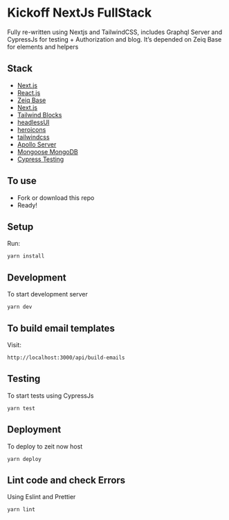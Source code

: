 # Kickoff NextJs FullStack

Fully re-written using Nextjs and TailwindCSS, includes Graphql Server and CypressJs for testing + Authorization and blog.
It’s depended on Zeiq Base for elements and helpers

## Stack

- [Next.js](https://nextjs.org/)
- [React.js](https://facebook.github.io/react/)
- [Zeiq Base](https://github.com/zeiq-co/zeiq-base)
- [Next.js](https://nextjs.org/)
- [Tailwind Blocks](https://tailblocks.cc/)
- [headlessUI](https://headlessui.dev)
- [heroicons](https://heroicons.com)
- [tailwindcss](https://tailwindcss.com/)
- [Apollo Server](https://www.apollographql.com/)
- [Mongoose MongoDB](https://mongoosejs.com/)
- [Cypress Testing](https://www.cypress.io/)

## To use

- Fork or download this repo
- Ready!

## Setup

Run:

```
yarn install
```

## Development

To start development server

```
yarn dev
```

## To build email templates

Visit:

```
http://localhost:3000/api/build-emails
```

## Testing

To start tests using CypressJs

```
yarn test
```

## Deployment

To deploy to zeit now host

```
yarn deploy
```

## Lint code and check Errors

Using Eslint and Prettier

```
yarn lint
```
